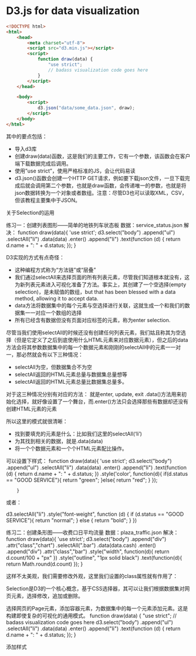 #  D3.js for data visualization

```html
<!DOCTYPE html>
<html>
    <head>
        <meta charset="utf-8">
        <script src="d3.min.js"></script>
        <script>
            function draw(data) {
                "use strict";
                // badass visualization code goes here 
            }
        </script>
    </head>

    <body>
        <script>
            d3.json("data/some_data.json", draw);
        </script>
    </body>
</html>
```

其中的要点包括：

- 导入d3库
- 创建draw(data)函数，这是我们的主要工作，它有一个参数，该函数会在客户端下载数据完成后调用。
- 使用”use strict”，使用严格标准的JS，会让代码易读
- d3.json()函数会创建一个HTTP GET请求，例如要下载json文件，一旦下载完成后就会调用第二个参数，也就是draw函数，会传递唯一的参数，也就是将json数据转换为一个对象或者数组。注意：尽管D3也可以读取XML，CSV，但该教程主要集中于JSON。

关于Selection的运用

练习一：创建列表图形——简单的地铁列车状态板
数据：service_status.json
解决：
function draw(data){
            'use strict';
            d3.select("body")
            .append("ul")
            .selectAll("li")
            .data(data)
            .enter()
            .append("li")
                .text(function (d) {
                return d.name + ": " + d.status;
                });
        }

D3实现的方式有点奇怪：

- 这种编程方式称为“方法链”或“层叠”
- 我们通过selectAll来选择页面的所有列表元素，尽管我们知道根本就没有，这为新列表元素进入可视化准备了方法。事实上，其创建了一个空选择(empty selection)，是未赋值的数组，but that has been blessed with a data method, allowing it to accept data.
- data方法将数据集中的每个元素与空选择进行关联，这就生成一个和我们的数据集一一对应一个数组的选择
- 所有已经含有数据但没有页面对应标签的元素，称为enter selection.

尽管当我们使用selectAll的时候还没有创建任何列表元素，我们姑且称其为空选择（但是它定义了之后到底使用什么HTML元素来对应数据元素），但之后的data方法会将其参数数据集中的每一个数据元素和刚刚的selectAll中的元素一一对一，那必然就会有以下三种情况：

- selectAll为空，但数据集合不为空
- selectAll返回的HTML元素总量与数据集总量想等
- selectAll返回的HTML元素总量比数据集总量多。

对于这三种情况分别有对应的方法：
就是enter, update, exit
.data()方法用来初始化选择，就好像设置了一个舞台，而.enter()方法只会选择那些有数据却还没有创建HTML元素的元素

所以这里的模式就很清晰：

- 找到要填充的元素是什么：比如我们这里的selectAll(‘li’)
- 为其找到相关的数据，就是.data(data)
- 将一个个数据元素和一个个HTML元素配比操作。

可以设置下样式：
function draw(data){
            'use strict';
            d3.select("body")
            .append("ul")
            .selectAll("li")
            .data(data)
            .enter()
            .append("li")
                .text(function (d) {
                return d.name + ": " + d.status;
                })
                .style('color', function(d){
                    if(d.status == "GOOD SERVICE"){
                        return "green";
                    }else{
                        return "red";
                    }
                });

        }

或者：

d3.selectAll("li") .style("font-weight", function (d) {
if (d.status == "GOOD SERVICE"){ return "normal";
} else {
return "bold";
} })

练习二：创建条形图——收费口日平均流量
数据：plaza_traffic.json
解决：
function draw(data){
            'use strict';
            d3.select("body")
            .append("div")
            .attr("class","chart")
            .selectAll(".bar")
            .data(data.cash)
            .enter()
                .append("div")
                .attr("class","bar")
                .style("width", function(d){
                    return d.count/100 + "px"
                })
                .style("outline", "1px solid black")
                .text(function(d){
                    return Math.round(d.count)
                });
        }

这样不太美观，我们需要修改外观，这里我们设置的class属性就有作用了：

Selection是D3的一个核心概念，基于CSS选择器，其可以让我们根据数据集对网页元素，选择修改，追加或删除。

选择网页的Page元素，添加容器元素，为数据集中的每一个元素添加元素。这是构建即使复杂的可视化的通用模式。
function draw(data) {
                "use strict";
                // badass visualization code goes here
                d3.select("body")
                    .append("ul")
                    .selectAll("li")
                    .data(data)
                    .enter()
                        .append("li")
                        .text(function (d) {
                            return d.name + ": " + d.status;
                        });
            }

添加样式
<style type="text/css">
        div.chart
        {
            font-family:sans-serif;
            font-size:0.7em;
        }

        div.bar
        {
            background-color:DarkRed;
            color:white;
            height:3em;
            line-height:3em;
            padding-right:1em;
            margin-bottom:2px;
            text-align:right;
        }

需要注意的是，这里的数据看起来是比较“黏人”的，单独的函数中的数据总是指向绑定到enter函数的数据。

收费站流量日平均图

- 获取数据：这个不需要我们解决
- 如何绘制：

使用DIV标签创建水平条形图
我们会使用和之前的模式。

Scales, Axes and Lines
我们需要处理的一个问题是怎样将我们的数据值转换为适当的像素或者color

对于统计可视化则是个很复杂的问题，我们需要确定使用Numerical Scales, Ordinal Scales, Log Scales, Time Scales或者其他。

练习三：公交瘫痪，事故，受伤事故散点图
数据：bus_perf.json

首先需要设置viewport的维度，
var margin = 50,
 width = 700,
 height = 300,
这样设置SVG的Viewport在我们设置scales的时候会比较麻烦。

当我们绘制散点图的时候，我们需要知道其距离左上角的偏移量，这就需要缩放数据使得我们用像素作为单位来进行可视化时保证有意义。在D3中也就意味着我们需要创建一个函数使得能将数据域（输入）映射到像素范围（输出），这也就是scale对象的任务。

var x_extent = d3.extent(data, function(d){return d.collision_with_injury});

D3中的extent方法可以方便的返回数据域中的最小值和最大值。然后我们就可以创建scale了：
var x_scale = d3.scaleLinear()
.range([margin, width-margin])
.domain(x_extent);

同样：
var y_extent = d3.extent(data, function(d){return d.dist_between_fail});
var y_scale = d3.scaleLinear()
.range([height-marigin, margin])
.domain(y_extent);

我们还需要坐标轴
var x_axis = d3.axisBottom(x_scale);
这和之前版本d3.svg.axis().scale(x_scale)不一样的！
绘制：
            d3.select("svg")
            .append("g")
            .attr("class", "x axis")
            .attr("transform", "translate(0," + (height-margin) + ")")
            .call(x_axis);

我们还需要添加坐标轴名称：
不知道为什么……坐标轴不显示……

练习四：旋轴闸门流量
其实这里指的是地铁出入流量
数据：turnstile_traffic.json
基本样式：
{"times_square": [
     {"count": 36.333333333333336, "time": 1328356800000},
     ...
     ]}

第一个问题：
我们这里有两个地点，怎么为两个地点的count数据创建scale？
var count_extent = d3.extent(data.times_square.concat(data.grand_central), function(d){return d.count});
                var count_scale = d3.scaleLinear()
                                          .domain(count_extent)
                                          .range([height, margin]);
这是js的数组的属性，可以用来将两个数组拼接为一个。

如何映射时间戳
我们这里的time值是毫秒，直接用的话可读性不好，还好D3.js单独提供了时间轴，它是一个专业用于处理时间的线性Scale。
var time_extent = d3.extent(data.times_square.concat(data.grand_central), function(d){return d.time} );
                var time_scale = d3.scaleTime()
                                        .domain(time_extent)
                                        .range([margin, width]);

这样基本的绘制点的问题就解决了，现在添加坐标轴！
var time_axis = d3.axisBottom(time_scale);
这和之前版本d3.svg.axis().scale(x_scale)不一样的！
绘制：
// Set x axis
                var time_axis = d3.axisBottom(time_scale);
                d3.select("svg")
                .append("g")
                .attr("class", "x axis")
                .attr("transform", "translate(0," + height + ")")
                .call(time_axis);

让我们把这些点串起来——创建路径。

路径是有一条或多条连续的线组成，使用SVG来绘制非常难用，但D3为我们提供了路径生成器。
首先我们通过如下的代码创建一个line函数，其装载了数据集并可以作为SVG路径元素输出，注意，在x()和y()方法使用了我们之前创建的scale。
var line = d3.line()
                .x(function(d){return time_scale(d.time)})
                .y(function(d){return count_scale(d.count)});

然后我们通过调用它将其赋给d属性特定路径。
d3.select("svg")
    .append("path")
    .attr("d", line(data.times_square))
    .attr("class", "times_square");

d3.select("svg")
    .append("path")
    .attr("d", line(data.grand_central))
    .attr("class", "grand_central");

交互与过渡
到目前为止，我们已经可以创建了：列表、条形图、散点图、线状图。
现在我们可以做些交互以及一些动画来实现丰富的可视化效果。

数据：subway_wait_mean.json 与 subway_wait.json

我们将创建一个时间序列图，用户可以选择他们想看的时间序列

Layout
之前我们一直在关注D3通过数据集连接网页元素，现在我们需要了解点D3的布局工具。

地铁连接